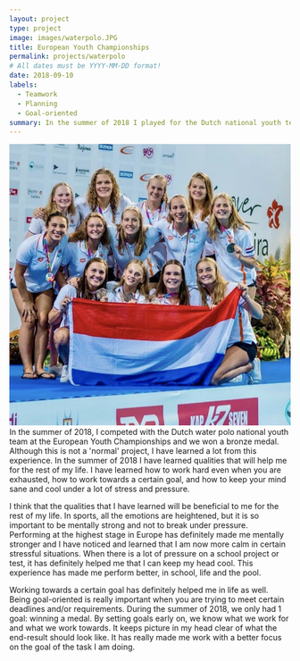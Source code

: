 ```yaml
---
layout: project
type: project
image: images/waterpolo.JPG
title: European Youth Championships
permalink: projects/waterpolo
# All dates must be YYYY-MM-DD format!
date: 2018-09-10
labels:
  - Teamwork
  - Planning
  - Goal-oriented
summary: In the summer of 2018 I played for the Dutch national youth team and we won bronze at the European Youth Championships for water polo.
---
```


<img class="ui medium right floated rounded image" src="../images/bronze.png">
In the summer of 2018, I competed with the Dutch water polo national youth team at the European Youth Championships and we won a bronze medal. Although this is not a 'normal' project, I have learned a lot from this experience. In the summer of 2018 I have learned qualities that will help me for the rest of my life. I have learned how to work hard even when you are exhausted, how to work towards a certain goal, and how to keep your mind sane and cool under a lot of stress and pressure.


I think that the qualities that I have learned will be beneficial to me for the rest of my life. In sports, all the emotions are heightened, but it is so important to be mentally strong and not to break under pressure. Performing at the highest stage in Europe has definitely made me mentally stronger and I have noticed and learned that I am now more calm in certain stressful situations. When there is a lot of pressure on a school project or test, it has definitely helped me that I can keep my head cool. This experience has made me perform better, in school, life and the pool.

Working towards a certain goal has definitely helped me in life as well. Being goal-oriented is really important when you are trying to meet certain deadlines and/or requirements. During the summer of 2018, we only had 1 goal: winning a medal. By setting goals early on, we know what we work for and what we work towards. It keeps picture in my head clear of what the end-result should look like. It has really made me work with a better focus on the goal of the task I am doing.
